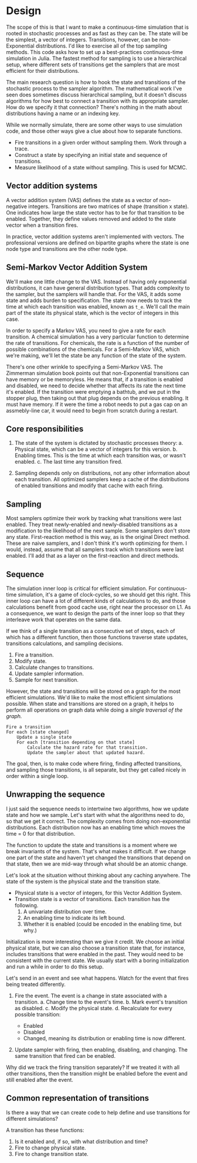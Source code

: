 # Design

The scope of this is that I want to make a continuous-time simulation that is rooted in stochastic processes and as fast as they can be. The state will be the simplest, a vector of integers. Transitions, however, can be non-Exponential distributions. I'd like to exercise all of the top sampling methods. This code asks how to set up a best-practices continuous-time simulation in Julia. The fastest method for sampling is to use a hierarchical setup, where different sets of transitions get the samplers that are most efficient for their distributions.

The main research question is how to hook the state and transitions of the stochastic process to the sampler algorithm. The mathematical work I've seen does sometimes discuss hierarchical sampling, but it doesn't discuss algorithms for how best to connect a transition with its appropriate sampler. How do we specify it that connection? There's nothing in the math about distributions having a name or an indexing key.

While we normally simulate, there are some other ways to use simulation code, and those other ways give a clue about how to separate functions.

- Fire transitions in a given order without sampling them. Work through a trace.
- Construct a state by specifying an initial state and sequence of transitions.
- Measure likelihood of a state without sampling. This is used for MCMC.

## Vector addition systems

A vector addition system (VAS) defines the state as a vector of non-negative integers. Transitions are two matrices of shape (transition x state). One indicates how large the state vector has to be for that transition to be enabled. Together, they define values removed and added to the state vector when a transition fires.

In practice, vector addition systems aren't implemented with vectors. The professional versions are defined on bipartite graphs where the state is one node type and transitions are the other node type.


## Semi-Markov Vector Addition System

We'll make one little change to the VAS. Instead of having only exponential distributions, it can have general distribution types. That adds complexity to the sampler, but the samplers will handle that. For the VAS, it adds some state and adds burden to specification. The state now needs to track the time at which each transition was enabled, known as ``t_e``. We'll call the main part of the state its physical state, which is the vector of integers in this case.

In order to specify a Markov VAS, you need to give a rate for each transition. A chemical simulation has a very particular function to determine the rate of transitions. For chemicals, the rate is a function of the number of possible combinations of the chemicals. For a Semi-Markov VAS, which we're making, we'll let the state be any function of the state of the system.

There's one other wrinkle to specifying a Semi-Markov VAS. The Zimmerman simulation book points out that non-Exponential transitions can have memory or be memoryless. He means that, if a transition is enabled and disabled, we need to decide whether that affects its rate the next time it's enabled. If the transition were emptying a bathtub, and we put in the stopper plug, then taking out that plug depends on the previous enabling. It must have memory. If it were the time a robot needs to put a gas cap on an assmebly-line car, it would need to begin from scratch during a restart.


## Core responsibilities

1. The state of the system is dictated by stochastic processes theory:
   a. Physical state, which can be a vector of integers for this version.
   b. Enabling times. This is the time at which each transition was, or wasn't enabled.
   c. The last time any transition fired.

2. Sampling depends only on distributions, not any other information about each transition. All optimized samplers keep a cache of the distributions of enabled transitions and modify that cache with each firing.


## Sampling

Most samplers optimize their work by tracking what transitions were last enabled. They treat newly-enabled and newly-disabled transitions as a modification to the likelihood of the next sample. Some samplers don't store any state. First-reaction method is this way, as is the original Direct method. These are naive samplers, and I don't think it's worth optimizing for them. I would, instead, assume that all samplers track which transitions were last enabled. I'll add that as a layer on the first-reaction and direct methods.

## Sequence

The simulation inner loop is critical for efficient simulation. For continuous-time simulation, it's a game of clock-cycles, so we should get this right. This inner loop can have a lot of different kinds of calculations to do, and those calculations benefit from good cache use, right near the processor on L1. As a consequence, we want to design the parts of the inner loop so that they interleave work that operates on the same data.

If we think of a single transition as a consecutive set of steps, each of which has a different function, then those functions traverse state updates, transitions calculations, and sampling decisions.

1. Fire a transition.
2. Modify state.
3. Calculate changes to transitions.
4. Update sampler information.
5. Sample for next transition.

However, the state and transitions will be stored on a graph for the most efficient simulations. We'd like to make the most efficient simulations possible. When state and transitions are stored on a graph, it helps to perform all operations on graph data while doing a _single traversal of the graph._

```
Fire a transition
For each [state changed]
    Update a single state
    For each [transition depending on that state]
        Calculate the hazard rate for that transition.
        Update the sampler about that updated hazard.
```

The goal, then, is to make code where firing, finding affected transitions, and sampling those transitions, is all separate, but they get called nicely in order within a single loop.

## Unwrapping the sequence

I just said the sequence needs to intertwine two algorithms, how we update state and how we sample. Let's start with what the algorithms need to do, so that we get it correct. The complexity comes from doing non-exponential distributions. Each distribution now has an enabling time which moves the time = 0 for that distribution.

The function to update the state and transitions is a moment where we break invariants of the system. That's what makes it difficult. If we change one part of the state and haven't yet changed the transitions that depend on that state, then we are mid-way through what should be an atomic change.

Let's look at the situation without thinking about any caching anywhere. The state of the system is the physical state and the transition state.

* Physical state is a vector of integers, for this Vector Addition System.
* Transition state is a vector of transitions. Each transition has the following.
  1. A univariate distribution over time.
  2. An enabling time to indicate its left bound.
  3. Whether it is enabled (could be encoded in the enabling time, but why.)

Initialization is more interesting than we give it credit. We choose an initial physical state, but we can also choose a transition state that, for instance, includes transitions that were enabled in the past. They would need to be consistent with the current state. We usually start with a boring initialization and run a while in order to do this setup.

Let's send in an event and see what happens. Watch for the event that fires being treated differently.

1. Fire the event. The event is a change in state associated with a transition.
   a. Change time to the event's time.
   b. Mark event's transition as disabled.
   c. Modify the physical state.
   d. Recalculate for every possible transition:
      * Enabled
      * Disabled
      * Changed, meaning its distribution or enabling time is now different.

2. Update sampler with firing, then enabling, disabling, and changing. The same transition that fired can be enabled.

Why did we track the firing transition separately? If we treated it with all other transitions, then the transition might be enabled before the event and still enabled after the event.

## Common representation of transitions

Is there a way that we can create code to help define and use transitions for different simulations?

A transition has these functions:

1. Is it enabled and, if so, with what distribution and time?
2. Fire to change physical state.
3. Fire to change transition state.
